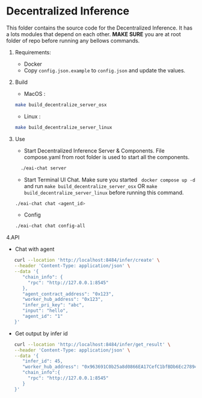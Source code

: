 # Decentralized Inference

This folder contains the source code for the Decentralized Inference. It has a lots modules that depend on each other. **MAKE SURE** you are at root folder of repo before running any bellows commands.

1. Requirements:
   * Docker 
   * Copy `config.json.example` to `config.json` and update the values.
2. Build 
    * MacOS : 
    ```bash
    make build_decentralize_server_osx
    ```
    * Linux : 
     ```bash
    make build_decentralize_server_linux
    ```
3. Use
   * Start Decentralized Inference Server & Components. File compose.yaml from root folder is used to start all the components.
   ```bash
     ./eai-chat server
    ```
   
   * Start Terminal UI Chat. Make sure you started ` docker compose up -d` and run `make build_decentralize_server_osx` OR `make build_decentralize_server_linux` before running this command.
   
    ```bash
    ./eai-chat chat <agent_id>
    ```
   
   * Config
   ```bash
   ./eai-chat chat config-all
    ```


4.API
   * Chat with agent

   ```sh
      curl --location 'http://localhost:8484/infer/create' \
      --header 'Content-Type: application/json' \
      --data '{
         "chain_info": {
           "rpc": "http://127.0.0.1:8545"
         },
         "agent_contract_address": "0x123",
         "worker_hub_address": "0x123",
         "infer_pri_key": "abc",
         "input": "hello",
         "agent_id": "1"
      }'
   ```

   * Get output by infer id
    
   ```sh
      curl --location 'http://localhost:8484/infer/get_result' \
      --header 'Content-Type: application/json' \
      --data '{
         "infer_id": 45,
         "worker_hub_address": "0x963691C0b25a8d0866EA17CefC1bfBDb6Ec27894",
         "chain_info":{
           "rpc": "http://127.0.0.1:8545"
         }
      }'
   ```


